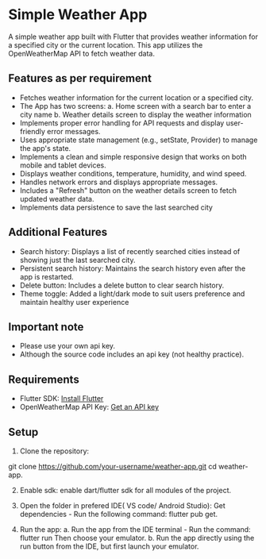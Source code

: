 # Simple Weather App

A simple weather app built with Flutter that provides weather information for a specified city or the current location. This app utilizes the OpenWeatherMap API to fetch weather data.

## Features as per requirement

- Fetches weather information for the current location or a specified city.
- The App has two screens:
   a. Home screen with a search bar to enter a city name
   b. Weather details screen to display the weather information
- Implements proper error handling for API requests and display user-friendly error messages.
- Uses appropriate state management (e.g., setState, Provider) to manage the app's state.
- Implements a clean and simple responsive design that works on both mobile and tablet devices.
- Displays weather conditions, temperature, humidity, and wind speed.
- Handles network errors and displays appropriate messages.
- Includes a "Refresh" button on the weather details screen to fetch updated weather data.
- Implements data persistence to save the last searched city

## Additional Features

- Search history: Displays a list of recently searched cities instead of showing just the last searched city.
- Persistent search history: Maintains the search history even after the app is restarted.
- Delete button: Includes a delete button to clear search history.
- Theme toggle: Added a light/dark mode to suit users preference and maintain healthy user experience

## Important note 
- Please use your own api key.
- Although the source code includes an api key (not healthy practice).

## Requirements

- Flutter SDK: [Install Flutter](https://flutter.dev/docs/get-started/install)
- OpenWeatherMap API Key: [Get an API key](https://home.openweathermap.org/users/sign_up)

## Setup

1. Clone the repository:

git clone https://github.com/your-username/weather-app.git
cd weather-app.

2. Enable sdk:
   enable dart/flutter sdk for all modules of the project.

4. Open the folder in prefered IDE( VS code/ Android Studio):
   Get dependencies - Run the following command: flutter pub get.

5. Run the app:
   a. Run the app from the IDE terminal - Run the command: flutter run
       Then choose your emulator.
   b. Run the app directly using the run button from the IDE, but first launch your emulator.
